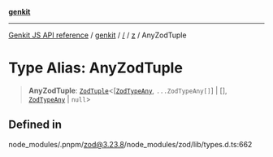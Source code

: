 [**genkit**](../../../README.md)

***

[Genkit JS API reference](../../../../README.md) / [genkit](../../../README.md) / [/](../../../README.md) / [z](../README.md) / AnyZodTuple

# Type Alias: AnyZodTuple

> **AnyZodTuple**: [`ZodTuple`](../classes/ZodTuple.md)\<[[`ZodTypeAny`](ZodTypeAny.md), `...ZodTypeAny[]`] \| [], [`ZodTypeAny`](ZodTypeAny.md) \| `null`\>

## Defined in

node\_modules/.pnpm/zod@3.23.8/node\_modules/zod/lib/types.d.ts:662
